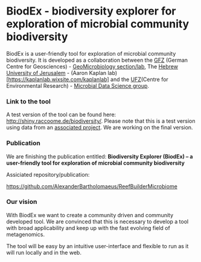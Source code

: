 # BiodEx - biodiversity explorer for exploration of microbial community biodiversity 

BiodEx is a user-friendly tool for exploration of microbial community biodiversity. It is developed as a collaboration between the [GFZ](https://www.gfz-potsdam.de) (German Centre for Geosciences) - [GeoMicrobiology section/lab](https://www.gfz-potsdam.de/en/section/geomicrobiology/overview/), The [Hebrew University of Jerusalem](https://en.huji.ac.il/en) - (Aaron Kaplan lab)[https://kaplanlab.wixsite.com/kaplanlab] and the [UFZ](https://www.ufz.de/)(Centre for Environmental Research) - [Microbial Data Science group](https://www.ufz.de/index.php?de=43659).

### Link to the tool

A test version of the tool can be found here: http://shiny.raccoome.de/biodiversity/. Please note that this is a test version using data from an [associated project](#publication). We are working on the final version.

### Publication

We are finishing the publication entitled: **Biodiversity Explorer (BiodEx) – a user-friendly tool for exploration of microbial community biodiversity**

Assiciated repository/publication:

https://github.com/AlexanderBartholomaeus/ReefBuilderMicrobiome

### Our vision 

With BiodEx we want to create a community driven and community developed tool. We are convinced that this is necessary to develop a tool with broad applicability and keep up with the fast evolving field of metagenomics. 

The tool will be easy by an intuitive user-interface and flexible to run as it will run locally and in the web.

